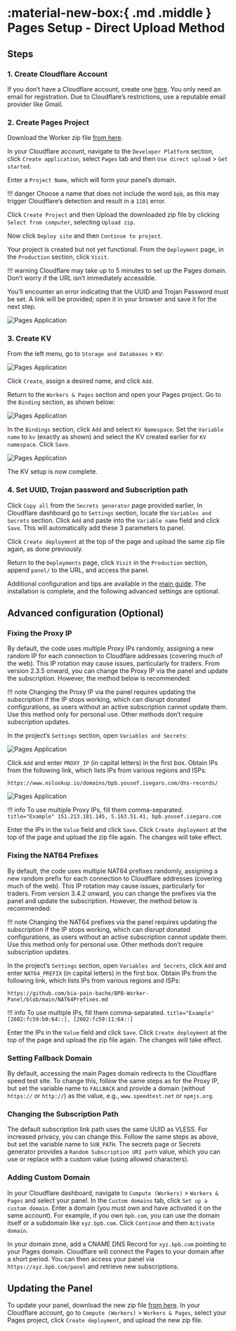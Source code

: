 # :material-new-box:{ .md .middle } Pages Setup - Direct Upload Method

## Steps

### 1. Create Cloudflare Account

If you don’t have a Cloudflare account, create one [here](https://dash.cloudflare.com/sign-up). You only need an email for registration. Due to Cloudflare’s restrictions, use a reputable email provider like Gmail.

### 2. Create Pages Project

Download the Worker zip file [from here](https://github.com/bia-pain-bache/BPB-Worker-Panel/releases/latest/download/worker.zip).

In your Cloudflare account, navigate to the `Developer Platform` section, click `Create application`, select `Pages` tab and then `Use direct upload` > `Get started`.

Enter a `Project Name`, which will form your panel’s domain.

!!! danger
    Choose a name that does not include the word `bpb`, as this may trigger Cloudflare’s detection and result in a `1101` error.

Click `Create Project` and then Upload the downloaded zip file by clicking `Select from computer`, selecting `Upload zip`.

Now click `Deploy site` and then `Continue to project`.

Your project is created but not yet functional. From the `Deployment` page, in the `Production` section, click `Visit`.

!!! warning
    Cloudflare may take up to 5 minutes to set up the Pages domain. Don’t worry if the URL isn’t immediately accessible.

You’ll encounter an error indicating that the UUID and Trojan Password must be set. A link will be provided; open it in your browser and save it for the next step.

![Pages Application](../images/generate-secrets.jpg)

### 3. Create KV

From the left menu, go to `Storage and Databases` > `KV`:

![Pages Application](../images/nav-dash-kv.jpg)

Click `Create`, assign a desired name, and click `Add`.

Return to the `Workers & Pages` section and open your Pages project. Go to the `Binding` section, as shown below:

![Pages Application](../images/settings-functions.jpg)

In the `Bindings` section, click `Add` and select `KV Namespace`. Set the `Variable name` to `kv` (exactly as shown) and select the KV created earlier for `KV namespace`. Click `Save`.

![Pages Application](../images/bind-kv.jpg)

The KV setup is now complete.

### 4. Set UUID, Trojan password and Subscription path

Click `Copy all` from the `Secrets generator` page provided earlier, In Cloudflare dashboard go to `Settings` section, locate the `Variables and Secrets` section. Click `Add` and paste into the `Variable name` field and click `Save`. This will automatically add these 3 parameters to panel.

Click `Create deployment` at the top of the page and upload the same zip file again, as done previously.

Return to the `Deployments` page, click `Visit` in the `Production` section, append `panel/` to the URL, and access the panel.

Additional configuration and tips are available in the [main guide](../configuration/index.md). The installation is complete, and the following advanced settings are optional.

## Advanced configuration (Optional)

### Fixing the Proxy IP

By default, the code uses multiple Proxy IPs randomly, assigning a new random IP for each connection to Cloudflare addresses (covering much of the web). This IP rotation may cause issues, particularly for traders. From version 2.3.5 onward, you can change the Proxy IP via the panel and update the subscription. However, the method below is recommended:

!!! note
    Changing the Proxy IP via the panel requires updating the subscription if the IP stops working, which can disrupt donated configurations, as users without an active subscription cannot update them. Use this method only for personal use. Other methods don’t require subscription updates.

In the project’s `Settings` section, open `Variables and Secrets`:

![Pages Application](../images/pages-env-vars.jpg)

Click `Add` and enter `PROXY_IP` (in capital letters) in the first box. Obtain IPs from the following link, which lists IPs from various regions and ISPs:

```text
https://www.nslookup.io/domains/bpb.yousef.isegaro.com/dns-records/
```

![Pages Application](../images/proxy-ips.jpg)

!!! info
    To use multiple Proxy IPs, fill them comma-separated.
    ```title="Example"
    151.213.181.145, 5.163.51.41, bpb.yousef.isegaro.com
    ```

Enter the IPs in the `Value` field and click `Save`. Click `Create deployment` at the top of the page and upload the zip file again. The changes will take effect.

### Fixing the NAT64 Prefixes

By default, the code uses multiple NAT64 prefixes randomly, assigning a new random prefix for each connection to Cloudflare addresses (covering much of the web). This IP rotation may cause issues, particularly for traders. From version 3.4.2 onward, you can change the prefixes via the panel and update the subscription. However, the method below is recommended:

!!! note
    Changing the NAT64 prefixes via the panel requires updating the subscription if the IP stops working, which can disrupt donated configurations, as users without an active subscription cannot update them. Use this method only for personal use. Other methods don’t require subscription updates.

In the project’s `Settings` section, open `Variables and Secrets`, click `Add` and enter `NAT64_PREFIX` (in capital letters) in the first box. Obtain IPs from the following link, which lists IPs from various regions and ISPs:

```text
https://github.com/bia-pain-bache/BPB-Worker-Panel/blob/main/NAT64Prefixes.md
```

!!! info
    To use multiple IPs, fill them comma-separated.
    ```title="Example"
    [2602:fc59:b0:64::], [2602:fc59:11:64::]
    ```

Enter the IPs in the `Value` field and click `Save`. Click `Create deployment` at the top of the page and upload the zip file again. The changes will take effect.

### Setting Fallback Domain

By default, accessing the main Pages domain redirects to the Cloudflare speed test site. To change this, follow the same steps as for the Proxy IP, but set the variable name to `FALLBACK` and provide a domain (without `https://` or `http://`) as the value, e.g., `www.speedtest.net` or `npmjs.org`.

### Changing the Subscription Path

The default subscription link path uses the same UUID as VLESS. For increased privacy, you can change this. Follow the same steps as above, but set the variable name to `SUB_PATH`. The secrets page or Secrets generator provides a `Random Subscription URI path` value, which you can use or replace with a custom value (using allowed characters).

### Adding Custom Domain

In your Cloudflare dashboard, navigate to `Compute (Workers)` > `Workers & Pages` and select your panel. In the `Custom domains` tab, click `Set up a custom domain`. Enter a domain (you must own and have activated it on the same account). For example, if you own `bpb.com`, you can use the domain itself or a subdomain like `xyz.bpb.com`. Click `Continue` and then `Activate domain`.

In your domain zone, add a CNAME DNS Record for `xyz.bpb.com` pointing to your Pages domain. Cloudflare will connect the Pages to your domain after a short period. You can then access your panel via `https://xyz.bpb.com/panel` and retrieve new subscriptions.

## Updating the Panel

To update your panel, download the new zip file [from here](https://github.com/bia-pain-bache/BPB-Worker-Panel/releases/latest/download/worker.zip). In your Cloudflare account, go to `Compute (Workers)` > `Workers & Pages`, select your Pages project, click `Create deployment`, and upload the new zip file.
